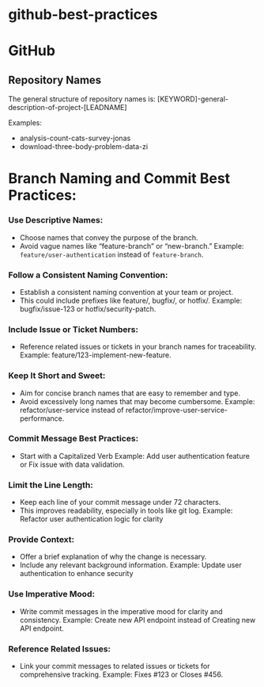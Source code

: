 # github-best-practices

# GitHub

## Repository Names
The general structure of repository names is:
	[KEYWORD]-general-description-of-project-[LEADNAME]

Examples:
- analysis-count-cats-survey-jonas
- download-three-body-problem-data-zi
# Branch Naming and Commit Best Practices:

### Use Descriptive Names:
- Choose names that convey the purpose of the branch.
- Avoid vague names like “feature-branch” or “new-branch.”
Example: `feature/user-authentication` instead of `feature-branch`.

### Follow a Consistent Naming Convention:
- Establish a consistent naming convention at your team or project.
- This could include prefixes like feature/, bugfix/, or hotfix/.
Example: bugfix/issue-123 or hotfix/security-patch.

### Include Issue or Ticket Numbers:
- Reference related issues or tickets in your branch names for traceability.
Example: feature/123-implement-new-feature.

### Keep It Short and Sweet:
- Aim for concise branch names that are easy to remember and type.
- Avoid excessively long names that may become cumbersome.
Example: refactor/user-service instead of refactor/improve-user-service-performance.

### Commit Message Best Practices:
- Start with a Capitalized Verb
Example: Add user authentication feature or Fix issue with data validation.

### Limit the Line Length:
- Keep each line of your commit message under 72 characters.
- This improves readability, especially in tools like git log.
Example: Refactor user authentication logic for clarity

### Provide Context:
- Offer a brief explanation of why the change is necessary.
- Include any relevant background information.
Example: Update user authentication to enhance security

### Use Imperative Mood:
- Write commit messages in the imperative mood for clarity and consistency.
Example: Create new API endpoint instead of Creating new API endpoint.

### Reference Related Issues:
- Link your commit messages to related issues or tickets for comprehensive tracking.
Example: Fixes #123 or Closes #456.
